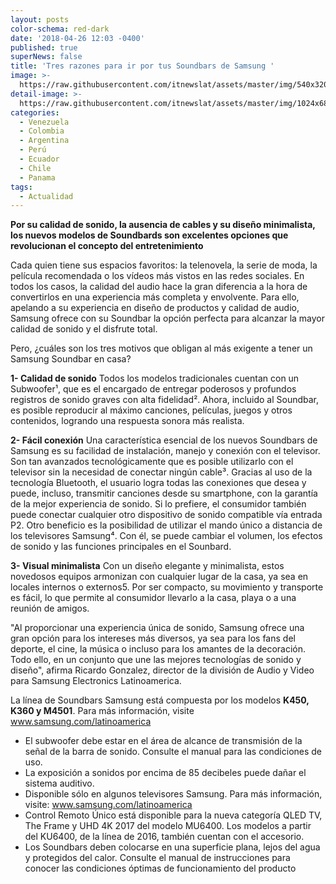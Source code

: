 ```yaml
---
layout: posts
color-schema: red-dark
date: '2018-04-26 12:03 -0400'
published: true
superNews: false
title: 'Tres razones para ir por tus Soundbars de Samsung '
image: >-
  https://raw.githubusercontent.com/itnewslat/assets/master/img/540x320/Samsung-m450-p.jpg
detail-image: >-
  https://raw.githubusercontent.com/itnewslat/assets/master/img/1024x680/Samsung-m450-g.jpg
categories:
  - Venezuela
  - Colombia
  - Argentina
  - Perú
  - Ecuador
  - Chile
  - Panama
tags:
  - Actualidad
---
```


**Por su calidad de sonido, la ausencia de cables y su diseño minimalista, los nuevos modelos de Soundbards son excelentes opciones que revolucionan el concepto del entretenimiento**

Cada quien tiene sus espacios favoritos: la telenovela, la serie de moda, la película recomendada o los vídeos más vistos en las redes sociales. En todos los casos, la calidad del audio hace la gran diferencia a la hora de convertirlos en una experiencia más completa y envolvente. Para ello, apelando a su experiencia en diseño de productos y calidad de audio, Samsung ofrece con su Soundbar la opción perfecta para alcanzar la mayor calidad de sonido y el disfrute total.

Pero, ¿cuáles son los tres motivos que obligan al más exigente a tener un Samsung Soundbar en casa?
 
**1- Calidad de sonido**
Todos los modelos tradicionales cuentan con un Subwoofer¹, que es el encargado de entregar poderosos y profundos registros de sonido graves con alta fidelidad². Ahora, incluido al Soundbar, es posible reproducir al máximo canciones, películas, juegos y otros contenidos, logrando una respuesta sonora más realista.
 
**2- Fácil conexión**
Una característica esencial de los nuevos Soundbars de Samsung es su facilidad de instalación, manejo y conexión con el televisor. Son tan avanzados tecnológicamente que es posible utilizarlo con el televisor sin la necesidad de conectar ningún cable³. Gracias al uso de la tecnología Bluetooth, el usuario logra todas las conexiones que desea y puede, incluso, transmitir canciones desde su smartphone, con la garantía de la mejor experiencia de sonido. Si lo prefiere, el consumidor también puede conectar cualquier otro dispositivo de sonido compatible vía entrada P2. Otro beneficio es la posibilidad de utilizar el mando único a distancia de los televisores Samsung⁴. Con él, se puede cambiar el volumen, los efectos de sonido y las funciones principales en el Sounbard. 
 
**3- Visual minimalista**
Con un diseño elegante y minimalista, estos novedosos equipos armonizan con cualquier lugar de la casa, ya sea en locales internos o externos5. Por ser compacto, su movimiento y transporte es fácil, lo que permite al consumidor llevarlo a la casa, playa o a una reunión de amigos.
 
"Al proporcionar una experiencia única de sonido, Samsung ofrece una gran opción para los intereses más diversos, ya sea para los fans del deporte, el cine, la música o incluso para los amantes de la decoración. Todo ello, en un conjunto que une las mejores tecnologías de sonido y diseño", afirma Ricardo Gonzalez, director de la división de Audio y Video para Samsung Electronics Latinoamerica. 

La línea de Soundbars Samsung está compuesta por los modelos **K450, K360 y M4501**. Para más información, visite www.samsung.com/latinoamerica 
 

- El subwoofer debe estar en el área de alcance de transmisión de la señal de la barra de sonido. Consulte el manual para las condiciones de uso.
- La exposición a sonidos por encima de 85 decibeles puede dañar el sistema auditivo.
- Disponible sólo en algunos televisores Samsung. Para más información, visite: www.samsung.com/latinoamerica 
- Control Remoto Único está disponible para la nueva categoría QLED TV, The Frame y UHD 4K 2017 del modelo MU6400. Los modelos a partir del KU6400, de la línea de 2016, también cuentan con el accesorio.
- Los Soundbars deben colocarse en una superficie plana, lejos del agua y protegidos del calor. Consulte el manual de instrucciones para conocer las condiciones óptimas de funcionamiento del producto
